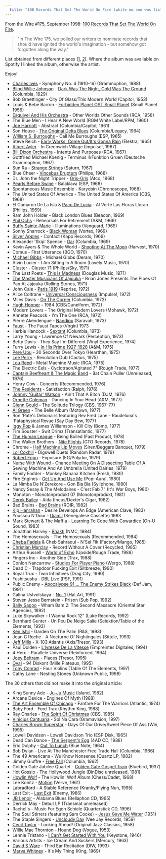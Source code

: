 ```yaml
---
  title: "100 Records That Set The World On Fire (while no one was listening)"
---
```


From the Wire #175, September 1998: [100 Records That Set The World On Fire](http://www.thewire.co.uk/issues/175/).

>"In The Wire 175, we polled our writers to nominate records that
>should have ignited the world's imagination - but somehow got forgotten
>along the way."
		
		
List obtained from different places ([1](http://www.fastnbulbous.com/wire100.htm), [2](http://www.listology.com/feif-umgotnn/list/wires-100-albums-set-world-fire-while-no-one-was-listening-30-runners-were-left-ou)). Where the album was available on Spotify I linked the album, otherwise the artist. 

Enjoy!

* [Charles Ives](http://open.spotify.com/artist/73s17iW5LTtXRMVoofi9sU) - Symphony No. 4 (1910-16) (Grammophon, 1988)
* [Blind Willie Johnson](http://open.spotify.com/artist/5kO4xdEKLuHHHPreu3UmkZ) - [Dark Was The Night, Cold Was The Ground](http://open.spotify.com/album/3H90ji25FlT62CztiEOhrt) (Columbia, 1929)
* Bob Graettinger - City Of Glass/This Modern World (Capitol, 1953)
* Louis & Bebe Barron - [Forbidden Planet OST Small Planet](http://open.spotify.com/album/3zQQtu3a9Y7ZEDAKcftznw) (Small Planet 1956) 
* [Esquivel And His Orchestra](http://open.spotify.com/artist/42kHi9ZIpRGtgjP8ZB4jsi) - Other Worlds Other Sounds (RCA, 1958)
* The Blue Men - I Hear A New World (RGM White Label/RPM, 1960)
* [Joe Harriott](http://open.spotify.com/artist/5tNoK2u8Dy9r46ROj9C9Lb) - Abstract (Columbia/Capitol, 1961)
* Son House - [The Original Delta Blues](http://open.spotify.com/album/3k3hqZqYl9XYgKC63wrKMq) (Columbia/Legacy, 1964)
* [William S. Burroughs](http://open.spotify.com/artist/3CcqTY5fsD6Bli5ecGhDKz) - Call Me Burroughs (ESP, 1965)
* Steve Reich - [Early Works: Come Out/It's Gonna Rain](http://open.spotify.com/album/5irqc0pzjJzdVmIKu5DX4Q) (Elektra, 1965)
* [Albert Ayler](http://open.spotify.com/artist/2wn2nqzITvJ1vcMRO8Wzv6) - In Greenwich Village (Impulse!, 1967)
* [Bill Dixon Orchestra](http://open.spotify.com/artist/4hs4QcruAuaZtBZ99qw6G2) - Intents And Purposes (RCA, 1967)
* Gottfried Michael Koenig - Terminus II/Funktion Gruen (Deutsche Grammophon, 1967)
* Sun Ra - [Strange Strings](http://open.spotify.com/album/0mhRXVlIDo03GqnNCEBDjf) (Saturn, 1967)
* Blue Cheer - [Vincebus Eruptum](http://open.spotify.com/album/1EWxoAI46f24l0NDCw6m1u) (Philips, 1968)
* Dr. John the Night Tripper - [Gris-Gris](http://open.spotify.com/album/1yBoaVrgcup2hX2DCYUajs) (Atco, 1968)
* [Pearls Before Swine](http://open.spotify.com/artist/01UrELDCYrQ6wrFArNbidS) - Balaklava (ESP, 1968)
* Spontaneous Music Ensemble - Karyobin (Chronoscope, 1968)
* The United States Of America - The United States Of America (CBS, 1968)
* El Camaron De La Isla & [Paco De Lucia](http://open.spotify.com/artist/3h8OjAdgYXVRoMZ8jFd6Uw) - Al Verte Las Floras Lloran (Philips, 1969)
* Ram John Holder - Black London Blues (Beacon, 1969)
* [Phil Ochs](http://open.spotify.com/artist/3JhQGw54MOytJP3GZ8KNPo) - Rehearsals For Retirement (A&M, 1969)
* [Buffy Sainte-Marie](http://open.spotify.com/artist/5exO2eW84QucBhrRhcK76x) - Illuminations (Vanguard, 1969)
* Sonny Sharrock - [Black Woman](http://open.spotify.com/album/3xWs9FMTAGdQtgwZTnTf98) (Vortex, 1969)
* [Silver Apples](http://open.spotify.com/artist/0W5ETfZUTYPoRAGolr0Aq3) - Contact (Kapp Records, 1969)
* Alexander 'Skip' Spence - [Oar](http://open.spotify.com/album/7sIFcFS96iFIdzLuETglbq) (Columbia, 1969)
* Kevin Ayers & The Whole World - [Shooting At The Moon](http://open.spotify.com/album/0UMeBDBJs3BKQbUQ1Silj2) (Harvest, 1970)
* Comus - First Utterance (BGO, 1970)
* [Michael Gibbs](http://open.spotify.com/artist/4pwGVMFYlTd7bLot5rTljd) - Michael Gibbs (Deram, 1970)
* Alvin Lucier - I Am Sitting In A Room (Lovely Music, 1970)
* [Cluster](http://open.spotify.com/artist/5mNY0NPszdalbrb4ITO3M8) - Cluster 71 (Philips/Sky, 1971)
* The Last Poets - [This is Madness](http://open.spotify.com/album/6QowVlnxlS9rpSA86VZStE) (Douglas Music, 1971)
* [The Master Musicians Of Jajouka](http://open.spotify.com/artist/6QoiMTPPm21quAb6xkesMN) - Brian Jones Presents The Pipes Of Pan At Jajouka (Rolling Stones, 1971)
* John Cale - [Paris 1919](http://open.spotify.com/album/4KdEMeJZeYMVDoEvJSnwuj) (Reprise, 1972)
* Alice Coltrane - [Universal Consciousness](http://open.spotify.com/album/3D20vh7NKhKnEoKz6FuwAW) (Impulse!, 1972)
* Miles Davis - [On The Corner](http://open.spotify.com/album/69hUtE9JTeUYuDKZxFHYN3) (Columbia, 1972)
* [Hugh Hopper](http://open.spotify.com/artist/3b6uXcir3NCMayMzKpcVrZ) - 1984 (CBS/Cuneiform, 1972)
* Modern Lovers - The Original Modern Lovers (Mohawk, 1972)
* Annette Peacock - I'm The One (RCA, 1972)
* Pierre Akendengue - [Nandipo](http://open.spotify.com/album/4BWmjaupSYxIJWg7vkag1l) (Saravah, 1973)
* [Faust](http://open.spotify.com/artist/4yBBNmdvVaoPEnr2lt14q7) - The Faust Tapes (Virgin) 1973
* Herbie Hancock - [Sextant](http://open.spotify.com/album/0J6PpQHDOcr54tXvh1MMCr) (Columbia, 1973)
* Larry Young - Lawrence Of Newark (Perception, 1973)
* Betty Davis - They Say I'm Different (Vinyl Experience, 1974)
* Furry Lewis - [In His Prime 1927-1928](http://open.spotify.com/album/7CGEkxYo93nZEciw7PfFBi) (A&M, 1975)
* [Pere Ubu](http://open.spotify.com/artist/3V4FPipSnuYjtHnnAw9cZd) - 30 Seconds Over Tokyo (Hearthan, 1975)
* [Lee Perry](http://open.spotify.com/artist/0ywJg3D3F2Dj0KcL4fhyUl) - Revolution Dub (Cactus, 1975)
* [Lou Reed](http://open.spotify.com/artist/7DrC2wztXTApigeJO2aQWV) - Metal Machine Music (RCA, 1975)
* The Electric Eels - Cyclotraon/Agitated 7" (Rough Trade, 1977)
* [Captain Beefheart & The Magic Band](http://open.spotify.com/artist/2k8kY9zHUWxuTtwV4UutHw) - Bat Chain Puller (Unreleased, 1976)
* Henry Cow - Concerts (Recommended, 1976)
* [The Residents](http://open.spotify.com/artist/0X7nkgtJrvXcn1W8lN9Mtm) - Satisfaction (Ralph, 1976)
* [Johnny 'Guitar' Watson](http://open.spotify.com/artist/4Z58npTETQg8yUWXcX2iIA) - Ain't That A Bitch (DJM, 1976)
* [Ornette Coleman](http://open.spotify.com/artist/47odibUtrN3lnWx0p0pk2P) - Dancing In Your Head (A&M, 1977)
* [Glenn Gould](http://open.spotify.com/artist/13dkPjqmbcchm8cXjEJQeP) - The Solitude Trilogy (CBS, 1967-77)
* [Al Green](http://open.spotify.com/artist/3dkbV4qihUeMsqN4vBGg93) - The Belle Album (Motown, 1977)
* Ron 'Pate's Debonairs featuring Rev Fred Lane - Raudeluna's 'Pataphysical Revue (Say Day Bew, 1977)
* [Iggy Pop](http://open.spotify.com/artist/6ECm1wKhrNEjuIyijEQiUt) & James Williamson - Kill City (Bomp, 1977)
* Tim Souster - Swit Drimz (Transatlantic, 1977)
* [The Human League](http://open.spotify.com/artist/7c2JGchpzFUgW0BWRUxr4D) - Being Boiled (Fast Product, 1978)
* The Walker Brothers - [Nite Flights](http://open.spotify.com/album/4lGpTlVO3AntE6meVeRDt8) (GTO Records, 1978)
* Chrome - [Half Machine Lip Moves](http://open.spotify.com/album/2o8cxn28n3a91A5vmZxrRV) (Siren/Beggars Banquet, 1979)
* [Lol Coxhill](http://open.spotify.com/artist/6o53arTX9JwsDGkT1wOT2L) - Digswell Duets (Random Radar, 1979)
* [Robert Fripp](http://open.spotify.com/artist/1o3rpn1FtCc8BXRCZpq98e) - Exposure (EG/Polydor, 1979)
* [Nurse With Wound](http://open.spotify.com/artist/7BqVdvWeMLlWkZAOGRPe0I) - Chance Meeting On A Dissecting Table Of A Sewing Machine And An Umbrella (United Dairies, 1979)
* Family Fodder - Monkey Banana Kitchen (Fresh, 1980)
* Fire Engines - [Get Up And Use Me](http://open.spotify.com/track/4syAbMOPBhov1WvWGZrrCr) (Pop: Aural, 1980)
* La Nimba De N'Zerekore - Gon Bia Bia (Syliphone, 1980)
* Nancy Sesay & The Melodaires - C'est Fab 7" (It's War Boys, 1980)
* Monoton - Monotonprodukt 07 (Monotonprodukt, 1981)
* [Derek Bailey](http://open.spotify.com/artist/0NiVnzdZVyaHThgTofobW2) - Aida (Incus/Dexter's Cigar, 1982)
* Bad Brains - [Bad Brains](http://open.spotify.com/album/2GHBFUAIQGSVJtZnwdnEAc) (ROIR, 1982)
* [Kip Hanrahan](http://open.spotify.com/artist/5DHf2YUKRha33AnBFDXcqg) - Desire Develops An Edge (American Clave, 1983)
* Youssou N'Dour - [Djamil](http://open.spotify.com/track/2OHIFtOkmZO9uf0H6tjXz4) (Senegalese Cassette) 1983
* Mark Stewart & The Maffia - [Learning To Cope With Cowardice](http://open.spotify.com/album/2HJmzDnhwpRNZwTgZNoBfr) (On-U Sound, 1983)
* Jonathan Harvey - [Bhakti](http://open.spotify.com/album/03gNK0Gwj60CZ1jC1KesKa) (NMC, 1984)
* The Homosexuals - The Homosexuals (Recommended, 1984)
* [Cheba Fadela](http://open.spotify.com/artist/0YbAy3OiIOvCg3Il8WbAUn) & Cheb Sahraoui - N'Sel Fik (Factory/Mango, 1985)
* [Christian Marclay](http://open.spotify.com/artist/3s4oEo05Do24wMkcjXlxll) - Record Without A Cover (Recycled, 1985)
* Arthur Russell - [World of Echo](http://open.spotify.com/album/7qTGji0zymCBgWDSukQq1J) (Upside/Rough Trade, 1986)
* Fingers Inc - Another Side (Trax, 1988)
* Conlon Nancarrow - [Studies For Player Piano](http://open.spotify.com/track/4JABh26WBD0M8um5PLOP8G) (Wergo, 1988)
* Dead C - Trapdoor Fucking Exit (Siltbreeze, 1990)
* Royal Trux - Twin Infinitives (Drag City, 1990)
* Fushitsusha - DBL Live (PSF, 1991)
* Public Enemy - [Apocalypse 91 ... The Enemy Strikes Black](http://open.spotify.com/album/2OUT5225hEywJ5sKeOWvs1) (Def Jam, 1991)
* Galina Ustvolskaya - [No. 1](http://open.spotify.com/track/0T12HSq8Sj3epFI47F9MBl) (Hat Art, 1991)
* Steven Jesse Bernstein - Prison (Sub Pop, 1992)
* [Bally Sagoo](http://open.spotify.com/artist/0qmPtVxxIwxoW4QczZGsQZ) - Wham Bam 2: The Second Massacre (Oriental Star Agencies, 1992)
* Luke Skywalker - I Wanna Rock 12" (Luke Records, 1992)
* Bernhard Gunter - Un Peu De Neige Salie (Selektion/Table of the Elements, 1993)
* [Ken Ishii](http://open.spotify.com/artist/0Jb1cpfG4GB6pZfroFhAw0) - Garden On The Palm (R&S, 1993)
* Jean C Roche - A Nocturne Of Nightingales (Sittele, 1993)
* [Jeff Mills](http://open.spotify.com/artist/2eIDAcLKnWc4D350YyzvgS) - X-103 Atlantis (Axis/Tresor, 1993)
* Paul Dolden - [L'Ivresse De La Vitesse](http://open.spotify.com/album/5fbvs8d1ByIxaSm4mGB70S) (Empreintes Digitales, 1994)
* 4 Hero - Parallele Universe (Reinforced, 1994)
* [Joey Beltram](http://open.spotify.com/artist/4OW0w5K2UNaWtbpRqzWqI0) - Places (Tresor, 1995)
* [Oval](http://open.spotify.com/artist/1Yti3CsDazWVjNMXBHx1Af) - 94 Diskont (Mille Plateaux, 1995)
* [Tony Conrad](http://open.spotify.com/artist/4JZ6ZOxHDimksHWN4DFmoM) - Four Violins (Table Of The Elements, 1997)
* Cathy Lane - Nesting Stones (Unknown Public, 1998)

The 30 others that did not make it into the original article:

* King Sunny Ade - [Ju-Ju Music](http://open.spotify.com/album/73Sm0AObUMEtnCu53o6QfX) (Island, 1982)
* Arcane Device - Engines Of Myth (1988)
* [The Art Ensemble Of Chicago](http://open.spotify.com/artist/0LTIwNcvI31Zf5wwFVRHyu) - Fanfare For The Warriors (Atlantic, 1974)
* Baby Ford - Ford Trax (Rhythm King, 1988)
* Ray Charles - [The Spirit Of Christmas](http://open.spotify.com/album/5fejsVzfApPWAYecJONy99) (CBS, 1985)
* [Vinicius Cantuaria](http://open.spotify.com/artist/5WQw86oZtrTc4nUfagqpcU) - Sol Na Cara (Gramavision, 1997)
* [Charles Brown Superstar](http://open.spotify.com/artist/3trsSEaKM3UM2R9RBJwdtJ) - Days Of Our Drive/Sweet Piece Of Ass (Win, 1995)
* Lowell Davidson - Lowell Davidson Trio (ESP Disk, 1965)
* Dead Can Dance - [The Serpent's Egg](http://open.spotify.com/album/0WtlTZFY4KLwZXNelU4JnO) (4AD CD, 1988)
* Eric Dolphy - [Out To Lunch](http://open.spotify.com/album/1mZ7wiVWcmlt5OMCxO6gqv) (Blue Note, 1964)
* Bob Dylan - Live At The Manchester Free Trade Hall (Columbia, 1966) 
* The 49 Americans - We Know Nonsense (Quartz LP, 1982)
* Jimmy Giuffre - [Free Fall](http://open.spotify.com/album/7d9MEv41oQKUzq8DAIu59W) (Columbia, 1962)
* Golden Gate Jubilee Quartet - [Golden Gate Gospel Train](http://open.spotify.com/album/7vx2PjXPT6gV3RehHJFIYw) (Bluebird, 1937)
* Hot Gossip - The Hollywood Jungle (DinDisc unreleased, 1981)
* [Howlin Wolf](http://open.spotify.com/artist/0Wxy5Qka8BN9crcFkiAxSR) - The Howlin' Wolf Album (Chess/Cadet, 1968) 
* Lee Konitz - [Motion](http://open.spotify.com/album/6Nm9fXaRQIDCtAMeWEk0Ij) (Verve, 1961)
* Labradford - A Stable Reference (Kranky/Flying Nun, 1995)
* Last Exit - [Last Exit](http://open.spotify.com/album/5wrqUL1OERv5YwE6tQJKqO) (Enemy, 1986)
* [JB Lenoir](http://open.spotify.com/artist/3enRG6NEAfCkJI2muGcnT1) - Alabama Blues (Bellaphon CD, 1965)
* Derrick May - Debut LP (Transmat unreleased)
* Rachel's - Music For Egon Schiele (Quarterstick CD, 1996)
* The Soul Stirrers (featuring Sam Cooke) - [Jesus Gave Me Water](http://open.spotify.com/track/0QFVw31tW4BQZdfUL0LxNm) (1951)
* The Staple Singers - [Uncloudy Day](http://open.spotify.com/track/26S5ETUWDnSgcNKF3Ky5kf) (Vee Jay Records, 1959)
* [Cecil Taylor](http://open.spotify.com/artist/5jtGuhEEDh07yaFfm8qHg7) - Looking Ahead! (Original Jazz Classics, 1958)
* Willie Mae Thornton - [Hound Dog](http://open.spotify.com/track/2oYnb8hyUgR9jXhHN6OBbF) (Vogue, 1953)
* Lennie Tristano - [I Can't Get Started With You](http://open.spotify.com/track/3xkYVTJja7fnHSYHT4yrGX) (Keystone, 1946)
* Various Artists - Ice Cream And Suckers (Mercury, 1963)
* [David S Ware](http://open.spotify.com/artist/53HPkfQRFqSSicbdJZuitU) - Third Ear Recitation (DIW, 1993)
* [Marva Whitney](http://open.spotify.com/artist/691nF1fI0SKCfsIypzFr7h) - It's My Thing (King, 1969)


